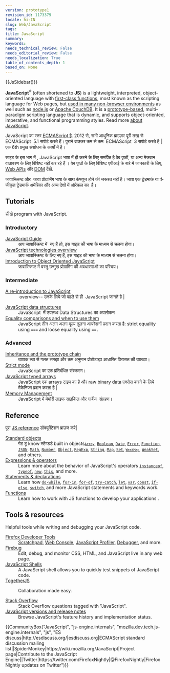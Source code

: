 ```yaml
---
version: prototype1
revision_id: 1173379
locale: hi-IN
slug: Web/JavaScript
tags: 
title: JavaScript
summary: 
keywords: 
needs_technical_review: False
needs_editorial_review: False
needs_localization: True
table_of_contents_depth: 1
based_on: None
---
```

<div>{{JsSidebar()}}</div>

<div class="summary">
<p><strong>JavaScript</strong><sup>®</sup> (often shortened to <strong>JS</strong>) is a lightweight, interpreted, object-oriented language with <a href="https://en.wikipedia.org/wiki/First-class_functions" title="https://en.wikipedia.org/wiki/First-class_functions">first-class functions</a>, most known as the scripting language for Web pages, but <a class="external" href="http://en.wikipedia.org/wiki/JavaScript#Uses_outside_web_pages">used in many non-browser environments</a> as well such as <a class="external" href="http://nodejs.org/">node.js</a> or <a href="http://couchdb.apache.org">Apache CouchDB</a>. It is a <a class="mw-redirect" href="https://en.wikipedia.org/wiki/Prototype-based" title="Prototype-based">prototype-based</a>, multi-paradigm scripting language that is dynamic, and supports object-oriented, imperative, and functional programming styles. Read more <a href="/en-US/docs/Web/JavaScript/About_JavaScript">about JavaScript</a>.</p>
</div>

<p>JavaScript का&nbsp;<span class="short_text" id="result_box" lang="hi"><span class="alt-edited hps">स्तर</span> </span> <a href="/en-US/docs/JavaScript/Language_Resources">ECMAScript है</a>. 2012 से, सभी आधुनिक ब्राउज़र&nbsp;पूरी तरह से ECMAScript&nbsp; 5.1 सपोर्ट करते हैं। पुराने ब्राउज़र कम से कम&nbsp; ECMAScript&nbsp; 3 सपोर्ट करते है | एक 6th प्रमुख संशोधन के कार्यों में है।</p>

<p>साइट के इस भाग में , JavaScript भाषा में ही करने के लिए समर्पित है वेब पृष्ठों, या अन्य मेजबान वातावरण के लिए विशिष्ट नहीं कर रहे हैं । वेब पृष्ठों के लिए विशिष्ट एपीआई के बारे में जानकारी के लिए,&nbsp; <a href="/en-US/docs/Web/API">Web APIs</a> और <a href="/en-US/docs/Glossary/DOM">DOM</a> देखे.</p>

<p><span id="result_box" lang="hi"><span class="hps">जावास्क्रिप्ट और&nbsp;</span> <span class="hps">जावा प्रोग्रामिंग</span> <span class="hps">भाषा के साथ</span> <span class="hps">कंफ्यूज होने की</span> जरूरत <span class="hps">नहीं है।</span> <span class="hps">जावा</span> <span class="hps">एक ट्रेडमार्क या पंजीकृत</span> <span class="hps">ट्रेडमार्क</span></span><span lang="hi"> <span class="hps">अमेरिका</span> <span class="hps">और अन्य देशों में</span> <span class="hps">ऑरेकल</span> <span class="hps">का&nbsp;</span><span class="hps"> है।</span></span></p>

<div class="column-container">
<div class="column-half">
<h2 id="Creating" name="Creating">Tutorials</h2>

<p>सीखे program with JavaScript.</p>

<h3 id="Introductory">Introductory</h3>

<dl>
 <dt><a href="https://developer.mozilla.org/en-US/docs/Web/JavaScript/Guide">JavaScript Guide</a></dt>
 <dd><span id="result_box" lang="hi"><span class="hps">आप जावास्क्रिप्ट</span> <span class="hps">में&nbsp; नए हैं</span><span> तो, इस गाइड</span> <span class="hps">की भाषा के माध्यम</span> <span class="hps">से चलना होगा।</span></span></dd>
 <dt><a href="/en-US/docs/Web/JavaScript/JavaScript_technologies_overview">JavaScript technologies overview</a></dt>
 <dd><span id="result_box" lang="hi"><span class="hps">आप जावास्क्रिप्ट</span> <span class="hps">के लिए नए हैं</span><span>, इस गाइड</span> <span class="hps">की भाषा के माध्यम</span> <span class="hps">से चलना होगा।</span></span></dd>
 <dt><a href="https://developer.mozilla.org/en-US/docs/Web/JavaScript/Introduction_to_Object-Oriented_JavaScript">Introduction to Object Oriented JavaScript</a></dt>
 <dd><span id="result_box" lang="hi"><span class="hps">जावास्क्रिप्ट में</span> <span class="hps">वस्तु</span> <span class="hps">उन्मुख प्रोग्रामिंग</span> <span class="hps">की अवधारणाओं</span> <span class="hps">का </span><span class="hps">परिचय</span><span>।</span></span></dd>
</dl>

<h3 id="Intermediate">Intermediate</h3>

<dl>
 <dt><a href="https://developer.mozilla.org/en-US/docs/Web/JavaScript/A_re-introduction_to_JavaScript">A re-introduction to JavaScript</a></dt>
 <dd>&nbsp;overview<em>-- </em>उनके लिये जो पहले से ही&nbsp; JavaScript जानते है |</dd>
</dl>

<dl>
 <dt><a href="https://developer.mozilla.org/en-US/docs/Web/JavaScript/Data_structures">JavaScript data structures</a></dt>
 <dd><span class="short_text" id="result_box" lang="hi"><span class="hps">JavaScript&nbsp; में</span> <span class="hps">उपलब्ध</span> <span class="hps">Data Structures</span> <span class="hps">का अवलोकन</span></span></dd>
 <dt><a href="https://developer.mozilla.org/en-US/docs/Web/JavaScript/Equality_comparisons_and_when_to_use_them">Equality comparisons and when to use them</a></dt>
 <dd><span id="result_box" lang="hi"><span class="hps">JavaScript</span> <span class="hps">तीन अलग अलग</span> <span class="hps">मूल्य</span> <span class="hps">तुलना</span> <span class="hps">आपरेशनों</span> <span class="hps">प्रदान करता है</span></span>: strict equality using <code>===</code> and loose equality using <code>==.</code></dd>
</dl>

<h3 id="Advanced">Advanced</h3>

<dl>
 <dt><a href="https://developer.mozilla.org/en-US/docs/Web/JavaScript/Guide/Inheritance_and_the_prototype_chain">Inheritance and the prototype chain</a></dt>
 <dd><span id="result_box" lang="hi"><span class="hps">व्यापक रूप से</span> <span class="hps">गलत समझा</span> <span class="hps">और</span> <span class="hps">कम अनुमान</span> <span class="hps">प्रोटोटाइप</span> <span class="hps">आधारित</span> <span class="hps">विरासत</span> <span class="hps">की </span><span class="hps">व्याख्या</span><span>।</span></span></dd>
 <dt><a href="/en-US/docs/Web/JavaScript/Reference/Strict_mode">Strict mode</a></dt>
 <dd><span class="short_text" id="result_box" lang="hi"><span class="hps">JavaScript का एक</span> <span class="hps">प्रतिबंधित</span> <span class="hps">संस्करण।</span></span></dd>
 <dt><a href="https://developer.mozilla.org/en-US/docs/Web/JavaScript/Typed_arrays">JavaScript typed arrays</a></dt>
 <dd>JavaScript एक arrays टाइप का है और raw binary data एक्सेस करने के लिये मैकेनिज्म प्रदान करता है |</dd>
 <dt><a href="https://developer.mozilla.org/en-US/docs/Web/JavaScript/Memory_Management">Memory Management</a></dt>
 <dd><span id="result_box" lang="hi"><span class="hps">JavaScript में</span> <span class="hps">मेमोरी</span> <span class="hps">लाइफ साइकिल </span> <span class="hps">और</span> गार्बेज&nbsp;<span class="hps"> </span><span class="hps">संग्रहण</span><span>।</span></span></dd>
</dl>
</div>

<div class="column-half">
<h2 id="Reference">Reference</h2>

<p>पूरा <a href="/en-US/docs/Web/JavaScript/Reference">JS reference</a> डॉक्यूमेंटेशन ब्राउज करे|</p>

<dl>
 <dt><a href="/en-US/docs/Web/JavaScript/Reference/Global_Objects">Standard objects</a></dt>
 <dd>गेट टू know स्टैण्डर्ड built in objects<code><a href="https://developer.mozilla.org/en-US/docs/Web/JavaScript/Reference/Global_Objects/Array" title="The JavaScript Array global object is a constructor for arrays, which are high-level, list-like objects."><code>Array</code></a></code>, <a href="https://developer.mozilla.org/en-US/docs/Web/JavaScript/Reference/Global_Objects/Boolean" title="The Boolean object is an object wrapper for a boolean value."><code>Boolean</code></a>, <a href="https://developer.mozilla.org/en-US/docs/Web/JavaScript/Reference/Global_Objects/Date" title="Creates a JavaScript Date instance that represents a single moment in time. Date objects are based on a time value that is the number of milliseconds since 1 January, 1970 UTC."><code>Date</code></a>, <a href="https://developer.mozilla.org/en-US/docs/Web/JavaScript/Reference/Global_Objects/Error" title="The Error constructor creates an error object. Instances of Error objects are thrown when runtime errors occur. The Error object can also be used as a base objects for user-defined exceptions. See below for standard built-in error types."><code>Error</code></a>, <a href="https://developer.mozilla.org/en-US/docs/Web/JavaScript/Reference/Global_Objects/Function" title="The Function constructor creates a new Function object. In JavaScript every function is actually a Function object."><code>Function</code></a>, <a href="https://developer.mozilla.org/en-US/docs/Web/JavaScript/Reference/Global_Objects/JSON" title="The JSON object contains methods for parsing JavaScript Object Notation (JSON) and converting values to JSON. It can't be called or constructed, and aside from its two method properties it has no interesting functionality of its own."><code>JSON</code></a>, <a href="https://developer.mozilla.org/en-US/docs/Web/JavaScript/Reference/Global_Objects/Math" title="Math is a built-in object that has properties and methods for mathematical constants and functions. Not a function object."><code>Math</code></a>, <a href="https://developer.mozilla.org/en-US/docs/Web/JavaScript/Reference/Global_Objects/Number" title="The Number JavaScript object is a wrapper object allowing you to work with numerical values. A Number object is created using the Number() constructor."><code>Number</code></a>, <a href="/en-US/docs/Web/JavaScript/Reference/Global_Objects/Object"><code>Object</code></a>, <a href="https://developer.mozilla.org/en-US/docs/Web/JavaScript/Reference/Global_Objects/RegExp" title="The RegExp constructor creates a regular expression object for matching text with a pattern."><code>RegExp</code></a>, <a href="https://developer.mozilla.org/en-US/docs/Web/JavaScript/Reference/Global_Objects/String" title="The String global object is a constructor for strings, or a sequence of characters."><code>String</code></a>,&nbsp;<a href="https://developer.mozilla.org/en-US/docs/Web/JavaScript/Reference/Global_Objects/Map" title="The Map object is a simple key/value map. Any value (both objects and primitive values) may be used as either a key or a value."><code>Map</code></a>, <code><a href="/en-US/docs/Web/JavaScript/Reference/Global_Objects/Set">Set</a></code>, <code><a href="https://developer.mozilla.org/en-US/docs/Web/JavaScript/Reference/Global_Objects/WeakMap" title="The WeakMap object is a collection of key/value pairs in which the keys are objects and the values can be arbitrary values."><code>WeakMap</code></a></code>, <a href="https://developer.mozilla.org/en-US/docs/Web/JavaScript/Reference/Global_Objects/WeakSet" title="The WeakSet object lets you store weakly held objects in a collection."><code>WeakSet</code></a>, and others.</dd>
 <dt><a href="/en-US/docs/Web/JavaScript/Reference/Operators">Expressions &amp; operators</a></dt>
 <dd>Learn more about the behavior of JavaScript's operators <code><a href="https://developer.mozilla.org/en-US/docs/Web/JavaScript/Reference/Operators/instanceof">instanceof</a></code>, <code><a href="https://developer.mozilla.org/en-US/docs/Web/JavaScript/Reference/Operators/typeof">typeof</a></code>, <code><a href="https://developer.mozilla.org/en-US/docs/Web/JavaScript/Reference/Operators/new">new</a></code>, <code><a href="https://developer.mozilla.org/en-US/docs/Web/JavaScript/Reference/Operators/this">this</a></code>, and more.</dd>
 <dt><a href="/en-US/docs/Web/JavaScript/Reference/Statements">Statements &amp; declarations</a></dt>
 <dd>Learn how <code><a href="https://developer.mozilla.org/en-US/docs/Web/JavaScript/Reference/Statements/do...while">do-while</a></code>, <code><a href="https://developer.mozilla.org/en-US/docs/Web/JavaScript/Reference/Statements/for...in">for-in</a></code>, <code><a href="https://developer.mozilla.org/en-US/docs/Web/JavaScript/Reference/Statements/for...of">for-of</a></code>, <code><a href="https://developer.mozilla.org/en-US/docs/Web/JavaScript/Reference/Statements/try...catch">try-catch</a></code>, <code><a href="https://developer.mozilla.org/en-US/docs/Web/JavaScript/Reference/Statements/let">let</a></code>, <code><a href="https://developer.mozilla.org/en-US/docs/Web/JavaScript/Reference/Statements/var">var</a></code>, <code><a href="https://developer.mozilla.org/en-US/docs/Web/JavaScript/Reference/Statements/const">const</a></code>, <code><a href="https://developer.mozilla.org/en-US/docs/Web/JavaScript/Reference/Statements/if...else">if-else</a></code>, <code><a href="https://developer.mozilla.org/en-US/docs/Web/JavaScript/Reference/Statements/switch">switch</a></code>, and more JavaScript statements and keywords work.</dd>
 <dt><a href="/en-US/docs/Web/JavaScript/Reference/Functions">Functions</a></dt>
 <dd>Learn how to work with JS functions to develop your applications .</dd>
</dl>

<h2 id="Tools_resources">Tools &amp; resources</h2>

<p>Helpful tools while writing and debugging your JavaScript code.</p>

<dl>
 <dt><a href="/en-US/docs/Tools">Firefox Developer Tools</a></dt>
 <dd><a href="/en-US/docs/Tools/Scratchpad">Scratchpad</a>, <a href="/en-US/docs/Tools/Web_Console">Web Console</a>, <a href="/en-US/docs/Tools/Profiler">JavaScript Profiler</a>, <a href="/en-US/docs/Tools/Debugger">Debugger</a>, and more.</dd>
 <dt><a class="external" href="http://www.getfirebug.com/">Firebug</a></dt>
 <dd>Edit, debug, and monitor CSS, HTML, and JavaScript live in any web page.</dd>
 <dt><a href="/en-US/docs/Web/JavaScript/Shells">JavaScript Shells</a></dt>
 <dd>A JavaScript shell allows you to quickly test snippets of JavaScript code.</dd>
 <dt><a href="https://togetherjs.com/">TogetherJS</a></dt>
 <dd>
 <p class="hero-header-text large">Collaboration made easy.</p>
 </dd>
 <dt><a href="http://stackoverflow.com/questions/tagged/javascript">Stack Overflow</a></dt>
 <dd>Stack Overflow questions tagged with "JavaScript".</dd>
 <dt><a href="/en-US/docs/Web/JavaScript/New_in_JavaScript">JavaScript versions and release notes</a></dt>
 <dd>Browse JavaScript's feature history and implementation status.</dd>
</dl>
</div>
</div>

<p>{{CommunityBox("JavaScript", "js-engine.internals", "mozilla.dev.tech.js-engine.internals", "js", "ES discuss|http://esdiscuss.org/|esdiscuss.org|ECMAScript standard discussion mailing list||SpiderMonkey|https://wiki.mozilla.org/JavaScript|Project page|Contribute to the JavaScript Engine||Twitter|https://twitter.com/FirefoxNightly|@FirefoxNightly|Firefox Nightly updates on Twitter")}}</p>

